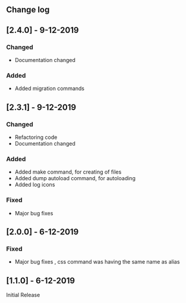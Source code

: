 ## Change log

## [2.4.0] - 9-12-2019

### Changed

- Documentation changed

### Added

- Added migration commands

## [2.3.1] - 9-12-2019

### Changed

- Refactoring code
- Documentation changed

### Added

- Added make command, for creating of files
- Added dump autoload command, for autoloading
- Added log icons

### Fixed

- Major bug fixes

## [2.0.0] - 6-12-2019

### Fixed

- Major bug fixes , css command was having the same name as alias

## [1.1.0] - 6-12-2019

Initial Release
